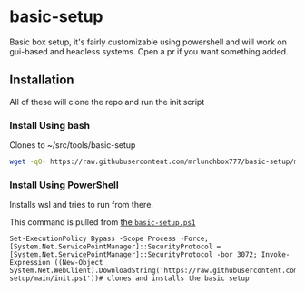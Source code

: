 # basic-setup

Basic box setup, it's fairly customizable using powershell and will work on gui-based and headless systems. Open a pr if you want something added.

## Installation

All of these will clone the repo and run the init script

### Install Using bash

Clones to ~/src/tools/basic-setup

```bash
wget -qO- https://raw.githubusercontent.com/mrlunchbox777/basic-setup/main/basic-setup.sh | bash
```

### Install Using PowerShell

Installs wsl and tries to run from there.

This command is pulled from [the `basic-setup.ps1`](https://github.com/mrlunchbox777/basic-setup/main/basic-setup.ps1)

```pwsh
Set-ExecutionPolicy Bypass -Scope Process -Force; [System.Net.ServicePointManager]::SecurityProtocol = [System.Net.ServicePointManager]::SecurityProtocol -bor 3072; Invoke-Expression ((New-Object System.Net.WebClient).DownloadString('https://raw.githubusercontent.com/mrlunchbox777/basic-setup/main/init.ps1'))# clones and installs the basic setup
```
